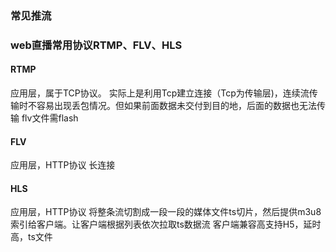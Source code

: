 ### 常见推流


### web直播常用协议RTMP、FLV、HLS
#### RTMP
应用层，属于TCP协议。
实际上是利用Tcp建立连接（Tcp为传输层)，连续流传输时不容易出现丢包情况。但如果前面数据未交付到目的地，后面的数据也无法传输
flv文件需flash

#### FLV
应用层，HTTP协议
长连接

#### HLS
应用层，HTTP协议
将整条流切割成一段一段的媒体文件ts切片，然后提供m3u8索引给客户端。让客户端根据列表依次拉取ts数据流
客户端兼容高支持H5，延时高，ts文件